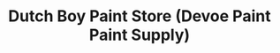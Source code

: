 ---
title: "Dutch Boy Paint Store (Devoe Paint Paint Supply)"
url: /saint-louis/dutch-boy-paint-store-devoe-paint-paint-supply/
shop: Farben
---